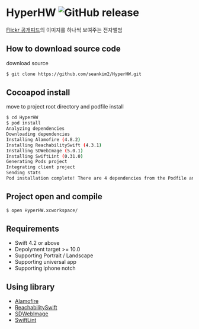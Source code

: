 # HyperHW ![GitHub release](https://img.shields.io/badge/release-v1.0.0-blue.svg)
[Flickr 공개피드](https://www.flickr.com/services/feeds/docs/photos_public/)의 이미지를 하나씩 보여주는 전자앨범

## How to download source code
download source
```bash
$ git clone https://github.com/seankim2/HyperHW.git
```

## Cocoapod install
move to project root directory and podfile install
```bash
$ cd HyperHW
$ pod install
Analyzing dependencies
Downloading dependencies
Installing Alamofire (4.8.2)
Installing ReachabilitySwift (4.3.1)
Installing SDWebImage (5.0.1)
Installing SwiftLint (0.31.0)
Generating Pods project
Integrating client project
Sending stats
Pod installation complete! There are 4 dependencies from the Podfile and 4 total pods installed.
```

## Project open and compile
```bash
$ open HyperHW.xcworkspace/
```

## Requirements
- Swift 4.2 or above
- Depolyment target >= 10.0
- Supporting Portrait / Landscape
- Supporting universal app
- Supporting iphone notch

## Using library
- [Alamofire](https://github.com/Alamofire/Alamofire)
- [ReachabilitySwift](https://github.com/ashleymills/Reachability.swift)
- [SDWebImage](https://github.com/SDWebImage/SDWebImage)
- [SwiftLint](https://github.com/realm/SwiftLint)
